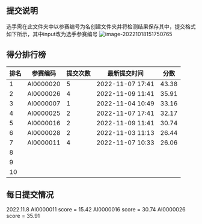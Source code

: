 ## 提交说明

选手需在此文件夹中以参赛编号为名创建文件夹并将检测结果保存其中，提交格式如下所示，其中input改为选手参赛编号
![image-20221018151750765](https://user-images.githubusercontent.com/69101221/196369534-511fb2f1-499d-4563-ad26-47bfb904e68c.png)

## 得分排行榜

| 排名 | 参赛编码  | 提交次数 | 最新提交时间     | 分数  |
| ---- | --------- | -------- | ---------------- | ----- |
| 1    | AI0000020 | 5        | 2022-11-07 17:41 | 43.38 |
| 2    | AI0000026 | 4        | 2022-11-09 11:41 | 35.91 |
| 3    | AI0000007 | 1        | 2022‎-11‎-‎04‎ 10:49 | 33.16 |
| 4    | AI0000025 | 2        | 2022-11-07 17:41 | 32.17 |
| 5    | AI0000016 | 2        | 2022-11-09 11:41 | 30.74 |
| 6    | AI0000028 | 2        | 2022‎-11‎-‎03‎ 11:13 | 26.44 |
| 7   | AI0000011 | 4 | 2022-11-07 10:33 | 26.06 |
| 8    |           |          |                  |       |
| 9    |           |          |                  |       |
| 10   |           |          |                  |       |

## 每日提交情况

2022.11.8
AI0000011 score = 15.42
AI0000016 score = 30.74
AI0000026 score = 35.91

